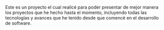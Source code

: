 Este es un proyecto el cual realicé para poder presentar de mejor manera los proyectos que he hecho hasta el momento, incluyendo todas las tecnologías y avances que he tenido desde que comencé en el desarrollo de software.
